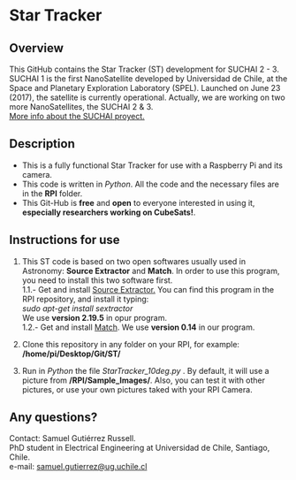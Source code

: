 # Star Tracker <br />

## Overview

This GitHub contains the Star Tracker (ST) development for SUCHAI 2 - 3. 
SUCHAI 1 is the first NanoSatellite developed by Universidad de Chile, at the 
Space and Planetary Exploration Laboratory (SPEL). Launched on June 23 (2017), 
the satellite is currently operational. Actually, we are working on two more NanoSatellites, the SUCHAI 2 & 3. <br />
[More info about the SUCHAI proyect.](http://spel.ing.uchile.cl)

## Description

- This is a fully functional Star Tracker for use with a Raspberry Pi and its camera. <br />
- This code is written in _Python_. All the code and the necessary files are in the __RPI__ folder. <br />
- This Git-Hub is __free__ and __open__ to everyone interested in using it, __especially researchers working on CubeSats!__. <br />

## Instructions for use

1. This ST code is based on two open softwares usually used in Astronomy: __Source Extractor__ and __Match__. In order to use this program, you need to install this two software first.<br />
    1.1.- Get and install [Source Extractor.](https://www.astromatic.net/software/sextractor) 
You can find this program in the RPI repository, and install it typing: <br />
_sudo apt-get install sextractor_ <br />
We use __version 2.19.5__ in opur program. <br />
    1.2.- Get and install [Match](http://spiff.rit.edu/match/). We use __version 0.14__ in our program. <br />

2. Clone this repository in any folder on your RPI, for example: __/home/pi/Desktop/Git/ST/__

3. Run in _Python_ the file _StarTracker_10deg.py_ . By default, it will use a picture from __/RPI/Sample_Images/__. Also, you can test it with other pictures, or use your own pictures taked with your RPI Camera.

## Any questions?

Contact: Samuel Gutiérrez Russell. <br />
PhD student in Electrical Engineering at Universidad de Chile, Santiago, Chile. <br />
e-mail: samuel.gutierrez@ug.uchile.cl
